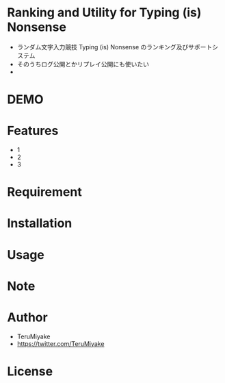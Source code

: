 # Ranking and Utility for Typing (is) Nonsense
* ランダム文字入力競技 Typing (is) Nonsense のランキング及びサポートシステム
* そのうちログ公開とかリプレイ公開にも使いたい
*

# DEMO


# Features
* 1
* 2
* 3

# Requirement


# Installation

# Usage

# Note


# Author
* TeruMiyake
* https://twitter.com/TeruMiyake

# License

